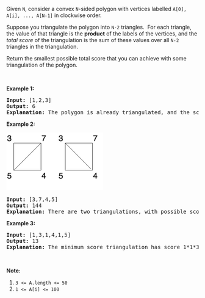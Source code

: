 <p>Given <code>N</code>, consider a convex <code>N</code>-sided polygon with vertices labelled <code>A[0], A[i], ..., A[N-1]</code>&nbsp;in clockwise order.</p>

<p>Suppose you triangulate the polygon into <code>N-2</code> triangles.&nbsp; For each triangle, the value of that triangle is the <strong>product</strong>&nbsp;of the labels of the vertices, and the <em>total score</em> of the triangulation is the sum of these values over all <code>N-2</code> triangles in the triangulation.</p>

<p>Return the smallest possible total score that you can achieve with some triangulation of the polygon.</p>

<p>&nbsp;</p>

<ol>
</ol>

<div>
<p><strong>Example 1:</strong></p>

<pre>
<strong>Input: </strong><span id="example-input-1-1">[1,2,3]</span>
<strong>Output: </strong><span id="example-output-1">6</span>
<strong>Explanation: </strong>The polygon is already triangulated, and the score of the only triangle is 6.
</pre>

<div>
<p><strong>Example 2:</strong></p>

<p><img alt="" src="../img/minimum-score-triangulation-of-polygon_1.png" style="width: 253px; height: 150px;" /></p>

<pre>
<strong>Input: </strong><span id="example-input-2-1">[3,7,4,5]</span>
<strong>Output: </strong><span id="example-output-2">144</span>
<strong>Explanation: </strong>There are two triangulations, with possible scores: 3*7*5 + 4*5*7 = 245, or 3*4*5 + 3*4*7 = 144.  The minimum score is 144.
</pre>

<div>
<p><strong>Example 3:</strong></p>

<pre>
<strong>Input: </strong><span id="example-input-3-1">[1,3,1,4,1,5]</span>
<strong>Output: </strong><span id="example-output-3">13</span>
<strong>Explanation: </strong>The minimum score triangulation has score 1*1*3 + 1*1*4 + 1*1*5 + 1*1*1 = 13.
</pre>

<p>&nbsp;</p>

<p><strong>Note:</strong></p>

<ol>
	<li><code>3 &lt;= A.length &lt;= 50</code></li>
	<li><code>1 &lt;= A[i] &lt;= 100</code></li>
</ol>
</div>
</div>
</div>